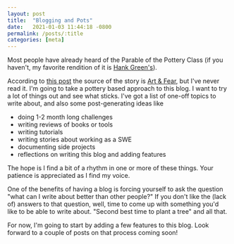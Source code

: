 ```yaml
---
layout: post
title:  "Blogging and Pots"
date:   2021-01-03 11:44:18 -0800
permalink: /posts/:title
categories: [meta]
---
```

Most people have already heard of the Parable of the Pottery Class (if you haven't, my favorite rendition of it is [Hank Green's](https://www.youtube.com/watch?v=7dxcO26i9uw)).

According to [this post](https://aliabdaal.com/pottery/) the source of the story is [Art & Fear](https://www.goodreads.com/book/show/187633.Art_and_Fear), but I've never read it.
I'm going to take a pottery based approach to this blog. I want to try a lot of things out and see what sticks. I've got a list of one-off topics to write about, and also some post-generating ideas like

* doing 1-2 month long challenges
* writing reviews of books or tools
* writing tutorials
* writing stories about working as a SWE
* documenting side projects
* reflections on writing this blog and adding features

The hope is I find a bit of a rhythm in one or more of these things. Your patience is appreciated as I find my voice.

One of the benefits of having a blog is forcing yourself to ask the question "what can I write about better than other people?" If you don't like the (lack of) answers to that question, well, time to come up with something you'd like to be able to write about.
"Second best time to plant a tree" and all that.

For now, I'm going to start by adding a few features to this blog. Look forward to a couple of posts on that process coming soon!